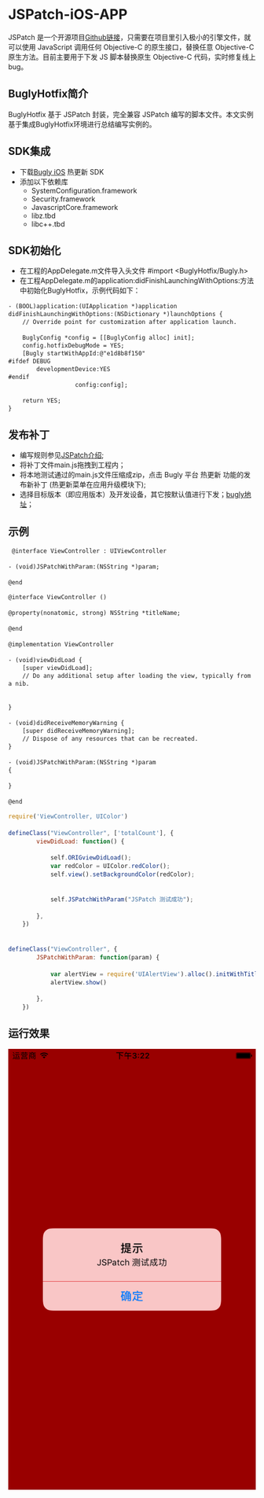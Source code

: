 # JSPatch-iOS-APP
JSPatch 是一个开源项目[Github链接](https://github.com/bang590/JSPatch)，只需要在项目里引入极小的引擎文件，就可以使用 JavaScript 调用任何 Objective-C 的原生接口，替换任意 Objective-C 原生方法。目前主要用于下发 JS 脚本替换原生 Objective-C 代码，实时修复线上 bug。

## BuglyHotfix简介
BuglyHotfix 基于 JSPatch 封装，完全兼容 JSPatch 编写的脚本文件。本文实例基于集成BuglyHotfix环境进行总结编写实例的。

## SDK集成
- 下载[Bugly iOS](https://bugly.qq.com/docs/release-notes/release-ios-hotfix/) 热更新 SDK
- 添加以下依赖库
     - SystemConfiguration.framework
     - Security.framework
     - JavascriptCore.framework
     - libz.tbd
     - libc++.tbd
     
## SDK初始化
- 在工程的AppDelegate.m文件导入头文件
     #import <BuglyHotfix/Bugly.h>
- 在工程AppDelegate.m的application:didFinishLaunchingWithOptions:方法中初始化BuglyHotfix，示例代码如下：
 
```objc
- (BOOL)application:(UIApplication *)application didFinishLaunchingWithOptions:(NSDictionary *)launchOptions {
    // Override point for customization after application launch.
    
    BuglyConfig *config = [[BuglyConfig alloc] init];
    config.hotfixDebugMode = YES;
    [Bugly startWithAppId:@"e1d8b8f150"
#ifdef DEBUG
        developmentDevice:YES
#endif
                   config:config];
    
    return YES;
}
```

## 发布补丁
- 编写规则参见[JSPatch介绍](https://github.com/bang590/JSPatch);
- 将补丁文件main.js拖拽到工程内；
- 将本地测试通过的main.js文件压缩成zip，点击 Bugly 平台 热更新 功能的发布新补丁 (热更新菜单在应用升级模块下);
- 选择目标版本（即应用版本）及开发设备，其它按默认值进行下发；[bugly地址](https://bugly.qq.com/docs/user-guide/instruction-manual-ios-hotfix/?v=20161125161608)；

## 示例
```objc
 @interface ViewController : UIViewController

- (void)JSPatchWithParam:(NSString *)param;

@end
```
 
```objc
@interface ViewController ()

@property(nonatomic, strong) NSString *titleName;

@end

@implementation ViewController

- (void)viewDidLoad {
    [super viewDidLoad];
    // Do any additional setup after loading the view, typically from a nib.
    
    
}

- (void)didReceiveMemoryWarning {
    [super didReceiveMemoryWarning];
    // Dispose of any resources that can be recreated.
}

- (void)JSPatchWithParam:(NSString *)param
{

}

@end
```

```js
require('ViewController, UIColor')

defineClass("ViewController", ['totalCount'], {
        viewDidLoad: function() {
        
            self.ORIGviewDidLoad();
            var redColor = UIColor.redColor();
            self.view().setBackgroundColor(redColor);
            
            
            self.JSPatchWithParam("JSPatch 测试成功");
            
        },
    })


defineClass("ViewController", {
        JSPatchWithParam: function(param) {
            
            var alertView = require('UIAlertView').alloc().initWithTitle_message_delegate_cancelButtonTitle_otherButtonTitles("提示",param, self, "确定",  null);
            alertView.show()
            
        },
    })
```

## 运行效果
![alt tag](https://github.com/JackSteven/JSPatch-iOS-APP/blob/master/Simulator%20Screen%20Shot%202016%E5%B9%B412%E6%9C%8817%E6%97%A5%20%E4%B8%8B%E5%8D%883.22.56.png "Simulator png")
